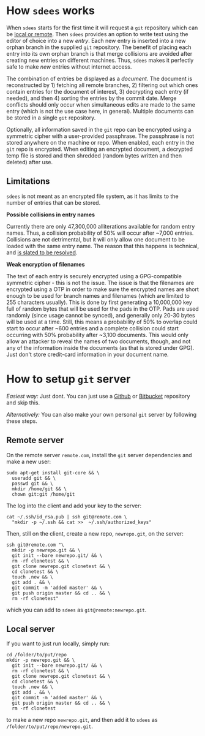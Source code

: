 # How `sdees` works

When `sdees` starts for the first time it will request a `git` repository which can be [local or remote](https://github.com/schollz/sdees/blob/master/INFO.md#setting-up-git-server). Then `sdees` provides an option to write text using the editor of choice into a new *entry*. Each new entry is inserted into a new orphan branch in the supplied `git` repository. The benefit of placing each entry into its own orphan branch is that merge collisions are avoided after creating new entries on different machines. Thus, `sdees` makes it perfectly safe to make *new* entries without internet access.

The combination of entries be displayed as a *document*. The document is reconstructed by 1) fetching all remote branches, 2) filtering out which ones contain entries for the document of interest, 3) decrypting each entry (if needed), and then 4) sorting the entries by the commit date. Merge conflicts should only occur when simultaneous edits are made to the same entry (which is not the use case here, in general). Multiple documents can be stored in a single `git` repository.

Optionally, all information saved in the `git` repo can be encrypted using a symmetric cipher with a user-provided passphrase. The passphrase is not stored anywhere on the machine or repo. When enabled, each entry in the `git` repo is encrypted. When editing an encrypted document, a decrypted temp file is stored and then shredded (random bytes written and then deleted) after use.

## Limitations

`sdees` is not meant as an encrypted file system, as it has limits to the number of entries that can be stored.

**Possible collisions in entry names**

Currently there are only 47,300,000 alliterations available for random entry names. Thus, a collision probability of 50% will occur after ~7,000 entries. Collisions are not detrimental, but it will only allow one document to be loaded with the same entry name. The reason that this happens is technical, and [is slated to be resolved](https://github.com/schollz/sdees/issues/73).

**Weak encryption of filenames**

The text of each entry is securely encrypted using a GPG-compatible symmetric cipher - this is not the issue. The issue is that the filenames are encrypted using a OTP in order to make sure the encrypted names are short enough to be used for branch names and filenames (which are limited to 255 characters usually). This is done by first generating a 10,000,000 key full of random bytes that will be used for the pads in the OTP. Pads are used randomly (since usage cannot be synced), and generally only 20-30 bytes will be used at a time. Still, this means a probability of 50% to overlap could start to occur after ~600 entries and a complete collision could start occurring with 50% probability after ~3,100 documents. This would only allow an attacker to reveal the names of two documents, though, and not any of the information inside the documents (as that is stored under GPG). Just don't store credit-card information in your document name.

# How to setup `git` server

_Easiest way:_ Just dont. You can just use a [Github](https://github.com/) or [Bitbucket](https://bitbucket.org/) repository and skip this.

_Alternatively:_ You can also make your own personal `git` server by following these steps.

## Remote server

On the remote server `remote.com`, install the `git` server dependencies and make a new user:

```
sudo apt-get install git-core && \
  useradd git && \
  passwd git && \
  mkdir /home/git && \
  chown git:git /home/git
```

The log into the client and add your key to the server:

```
cat ~/.ssh/id_rsa.pub | ssh git@remote.com \
  "mkdir -p ~/.ssh && cat >>  ~/.ssh/authorized_keys"
```

Then, still on the client, create a new repo, `newrepo.git`, on the server:

```
ssh git@remote.com "\
  mkdir -p newrepo.git && \
  git init --bare newrepo.git/ && \
  rm -rf clonetest && \
  git clone newrepo.git clonetest && \
  cd clonetest && \
  touch .new && \
  git add . && \
  git commit -m 'added master' && \
  git push origin master && cd .. && \
  rm -rf clonetest"
```
which you can add to `sdees` as `git@remote:newrepo.git`.

## Local server

If you want to just run locally, simply run:
```
cd /folder/to/put/repo
mkdir -p newrepo.git && \
  git init --bare newrepo.git/ && \
  rm -rf clonetest && \
  git clone newrepo.git clonetest && \
  cd clonetest && \
  touch .new && \
  git add . && \
  git commit -m 'added master' && \
  git push origin master && cd .. && \
  rm -rf clonetest
```
to make a new repo `newrepo.git`, and then add it to `sdees` as `/folder/to/put/repo/newrepo.git`.

